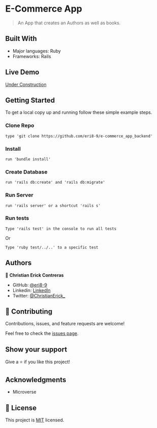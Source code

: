 # E-Commerce App

> An App that creates an Authors as well as books.


## Built With

- Major languages: Ruby
- Frameworks: Rails

## Live Demo

[Under Construction](https://livedemo.com)


## Getting Started

To get a local copy up and running follow these simple example steps.

### Clone Repo
```
type 'git clone https://github.com/eri8-9/e-commerce_app_backend'
```
### Install
```
run 'bundle install'
```
### Create Database
```
run 'rails db:create' and 'rails db:migrate'
```
### Run Server
```
run 'rails server' or a shortcut 'rails s'
```
### Run tests
```
Type 'rails test' in the console to run all tests
```
Or
```
Type 'ruby test/../..' to a specific test
```

## Authors

👤 **Christian Erick Contreras**

- GitHub: [@eri8-9](https://github.com/eri8-9)
- Linkedin: [LinkedIn](https://www.linkedin.com/in/christian-erick/)
- Twitter: [@ChristianErick_](https://twitter.com/ChristianErick_)


## 🤝 Contributing

Contributions, issues, and feature requests are welcome!

Feel free to check the [issues page](../../issues/).

## Show your support

Give a ⭐️ if you like this project!

## Acknowledgments

- Microverse

## 📝 License

This project is [MIT](./MIT.md) licensed.